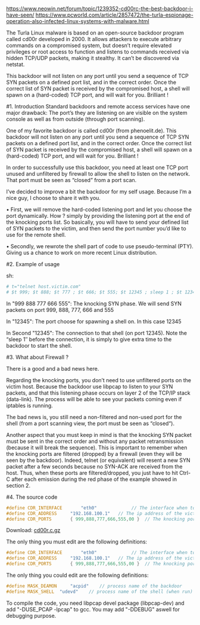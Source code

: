 
https://www.neowin.net/forum/topic/1239352-cd00rc-the-best-backdoor-i-have-seen/
https://www.pcworld.com/article/2857472/the-turla-espionage-operation-also-infected-linux-systems-with-malware.html

The Turla Linux malware is based on an open-source backdoor program called cd00r developed in 2000. 
It allows attackers to execute arbitrary commands on a compromised system, 
but doesn’t require elevated privileges or root access to function 
and listens to commands received via hidden TCP/UDP packets, 
making it stealthy. It can’t be discovered via netstat.

This backdoor will not listen on any port until you send a sequence of TCP SYN packets 
on a defined port list, and in the correct order. Once the correct list of SYN packet 
is received by the compromised host, a shell will spawn on a (hard-coded) TCP port, 
and will wait for you. Brilliant !



#1. Introduction 
Standard backdoors and remote access services have one major drawback: The port’s they are listening on are visible on the system console as well as from outside (through port scanning).
 
 
One of my favorite backdoor is called cd00r (from phenoelit.de). This backdoor will not listen on any port until you send a sequence of TCP SYN packets  on a defined port list, and in the correct order. Once the correct list of SYN packet is received by the compromised host, a shell will spawn on a (hard-coded) TCP port, and will wait for you. Brilliant !
 
 
In order to successfully use this backdoor, you need at least one TCP port unused and unfiltered by firewall to allow the shell to listen on the network. That port must be seen as “closed” from a port scan.
 
 
I’ve decided to improve a bit the backdoor for my self usage.  Because I’m a nice guy, I choose to share it with you.
 
 
•  First, we will remove the hard-coded listening port and let you choose the port dynamically. How ? simply by providing the listening port at the end of the knocking ports list. So basically, you will have to send your defined list of SYN packets to the victim, and then send the port number you’d like to use for the remote shell.


• Secondly, we rewrote the shell part of code to use pseudo-terminal (PTY). Giving us a chance to work on more recent Linux distribution.


#2. Example of usage 

sh:
```sh
# t="telnet host.victim.com"
# $t 999; $t 888; $t 777 ; $t 666; $t 555; $t 12345 ; sleep 1 ; $t 12345
```


In "999 888 777 666 555": The knocking SYN phase. We will send SYN packets on port 999, 888, 777, 666 and 555

In "12345": The port choose for spawning a shell on. In this case 12345


In Second "12345": The connection to that shell (on port 12345). Note the “sleep 1″ before the connection, it is simply to give extra time to the backdoor to start the shell.

 
#3. What about Firewall ?

There is a good and a bad news here.

Regarding the knocking ports, you don’t need to use unfiltered ports on the victim host. Because the backdoor use libpcap to listen to your SYN packets, and that this listening phase occurs on layer 2 of the TCP/IP stack (data-link). The process will be able to see your packets coming even if iptables is running.

The bad news is, you still need a non-filtered and non-used port for the shell (from a port scanning view, the port must be seen as “closed“).

Another aspect that you must keep in mind is that the knocking SYN packet must be sent in the correct order and without any packet retransmission (because it will break the sequence). This is important to remember when the knocking ports are filtered (dropped) by a firewall (even they will be seen by the backdoor). Indeed, telnet (or equivalent) will resent a new SYN packet after a few seconds because no SYN-ACK are received from the host. Thus, when these ports are filtered/dropped, you just have to hit Ctrl-C after each emission during the red phase of the example showed in section 2.

#4. The source code 

```cpp
#define CDR_INTERFACE       "eth0"             // The interface when to listen<br/>
#define CDR_ADDRESS     "192.168.100.1"   // The ip address of the victim<br/>
#define CDR_PORTS       { 999,888,777,666,555,00 }  // The knocking port list, must end by 00.<br/>
```


Download: <a href="https://funoverip.net/wp-content/uploads/2011/03/cd00r.c.gz">cd00r.c.gz</a>
 
The only thing you must edit are the following definitions:

```cpp
#define CDR_INTERFACE       "eth0"             // The interface when to listen
#define CDR_ADDRESS     "192.168.100.1"   // The ip address of the victim
#define CDR_PORTS       { 999,888,777,666,555,00 }  // The knocking port list, must end by 00.
```

The only thing you could edit are the following definitions:
```cpp
#define MASK_DEAMON     "acpid"    // process name of the backdoor
#define MASK_SHELL  "udevd"    // process name of the shell (when run)
```

To compile the code, you need libpcap devel package (libpcap-dev) and add "-DUSE_PCAP -lpcap" to gcc. You may add "-DDEBUG" aswell for debugging purpose.
